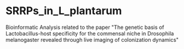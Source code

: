 # SRRPs_in_L_plantarum
Bioinformatic Analysis related to the paper "The genetic basis of Lactobacillus-host specificity for the commensal niche in Drosophila melanogaster revealed through live imaging of colonization dynamics"
